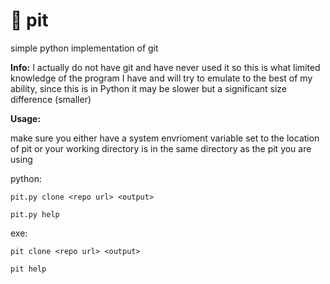 # 🐍 pit
simple python implementation of git


**Info:**
I actually do not have git and have never used it so this is what limited knowledge of the program I have and will try to emulate to the best of my ability, since this is in Python it may be slower but a significant size difference (smaller)


**Usage:**
 
make sure you either have a system envrioment variable set to the location of pit or your working directory is in the same directory as the pit you are using
 
python:

```pit.py clone <repo url> <output>```

```pit.py help```


exe:
 
```pit clone <repo url> <output>```
 
```pit help```

